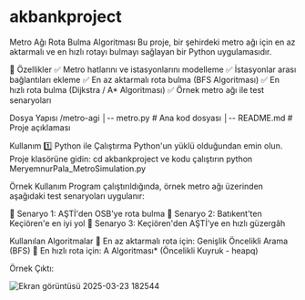 # akbankproject
Metro Ağı Rota Bulma Algoritması
Bu proje, bir şehirdeki metro ağı için en az aktarmalı ve en hızlı rotayı bulmayı sağlayan bir Python uygulamasıdır.

📌 Özellikler
✅ Metro hatlarını ve istasyonlarını modelleme
✅ İstasyonlar arası bağlantıları ekleme
✅ En az aktarmalı rota bulma (BFS Algoritması)
✅ En hızlı rota bulma (Dijkstra / A* Algoritması)
✅ Örnek metro ağı ile test senaryoları

Dosya Yapısı
/metro-agi
│-- metro.py      # Ana kod dosyası
│-- README.md     # Proje açıklaması

Kullanım
1️⃣ Python ile Çalıştırma
Python'un yüklü olduğundan emin olun.
Proje klasörüne gidin:
cd akbankproject
ve kodu çalıştırın
python MeryemnurPala_MetroSimulation.py

Örnek Kullanım
Program çalıştırıldığında, örnek metro ağı üzerinden aşağıdaki test senaryoları uygulanır:

🔹 Senaryo 1: AŞTİ'den OSB'ye rota bulma
🔹 Senaryo 2: Batıkent'ten Keçiören'e en iyi yol
🔹 Senaryo 3: Keçiören'den AŞTİ'ye en hızlı güzergâh

 Kullanılan Algoritmalar
🔹 En az aktarmalı rota için: Genişlik Öncelikli Arama (BFS)
🔹 En hızlı rota için: A Algoritması* (Öncelikli Kuyruk - heapq)

Örnek Çıktı:

![Ekran görüntüsü 2025-03-23 182544](https://github.com/user-attachments/assets/95ff7146-9287-4151-8db6-8c617f0151b3)
